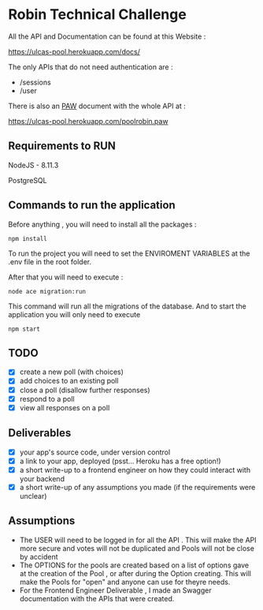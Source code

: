 # Robin Technical Challenge

All the API and Documentation can be found at this Website :

https://ulcas-pool.herokuapp.com/docs/

The only APIs that do not need authentication are : 

* /sessions
* /user

There is also an [PAW](https://paw.cloud/) document with the whole API at : 

https://ulcas-pool.herokuapp.com/poolrobin.paw


## Requirements to RUN

NodeJS - 8.11.3

PostgreSQL 

## Commands to run the application

Before anything , you will need to install all the packages : 

` npm install `

To run the project you will need to set the ENVIROMENT VARIABLES at the .env file in the root folder.

After that you will need to execute : 

` node ace migration:run `

This command will run all the migrations of the database.
And to start the application you will only need to execute 

` npm start `

## TODO

 * [x] create a new poll (with choices)
 * [x] add choices to an existing poll
 * [x] close a poll (disallow further responses)
 * [x] respond to a poll
 * [x] view all responses on a poll

## Deliverables

 * [x] your app's source code, under version control
 * [x] a link to your app, deployed (psst... Heroku has a free option!)
 * [x] a short write-up to a frontend engineer on how they could interact with your backend
 * [x] a short write-up of any assumptions you made (if the requirements were unclear)

## Assumptions

* The USER will need to be logged in for all the API . This will make the API more secure and votes will not be duplicated and Pools will not be close by accident
* The OPTIONS for the pools are created based on a list of options gave at the creation of the Pool , or after during the Option creating. This will make the Pools for "open" and anyone can use for theyre needs. 
* For the Frontend Engineer Deliverable , I made an Swagger documentation with the APIs that were created.

